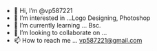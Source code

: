 - 👋 Hi, I’m @vp587221
- 👀 I’m interested in ...Logo Designing, Photoshop
- 🌱 I’m currently learning ... Bsc.
- 💞️ I’m looking to collaborate on ...
- 📫 How to reach me ... vp587221@gmail.com

<!---
vp587221/vp587221 is a ✨ special ✨ repository because its `README.md` (this file) appears on your GitHub profile.
You can click the Preview link to take a look at your changes.
--->
